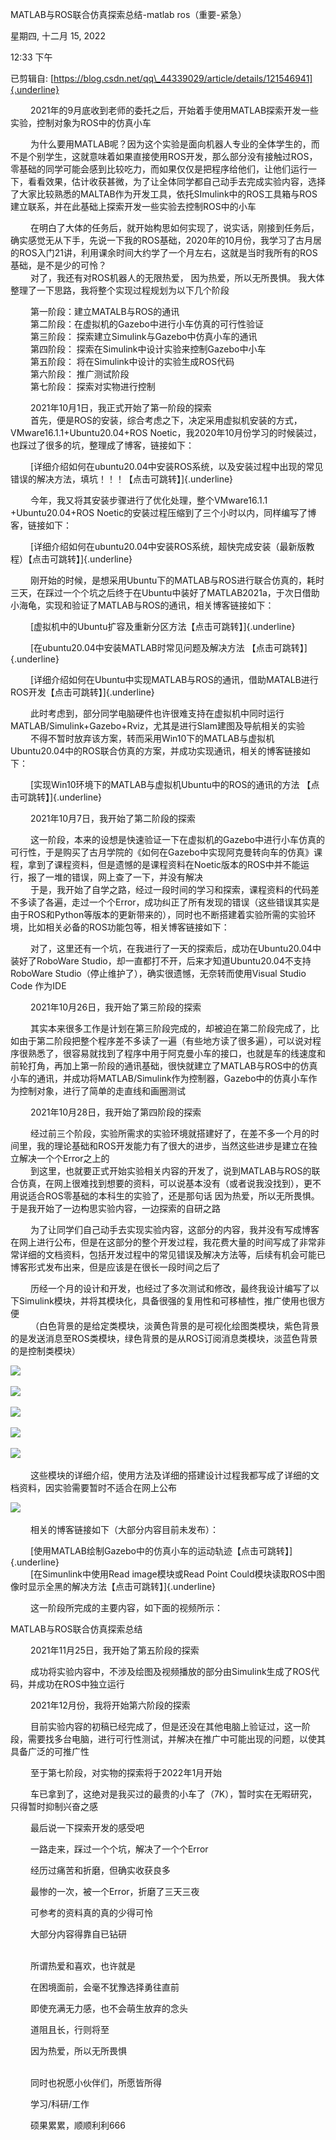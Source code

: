 MATLAB与ROS联合仿真探索总结-matlab ros（重要-紧急）

星期四, 十二月 15, 2022

12:33 下午

已剪辑自: [https://blog.csdn.net/qq\_44339029/article/details/121546941]{.underline}

   2021年的9月底收到老师的委托之后，开始着手使用MATLAB探索开发一些实验，控制对象为ROS中的仿真小车

   为什么要用MATLAB呢？因为这个实验是面向机器人专业的全体学生的，而不是个别学生，这就意味着如果直接使用ROS开发，那么部分没有接触过ROS，零基础的同学可能会感到比较吃力，而如果仅仅是把程序给他们，让他们运行一下，看看效果，估计收获甚微，为了让全体同学都自己动手去完成实验内容，选择了大家比较熟悉的MALTAB作为开发工具，依托SImulink中的ROS工具箱与ROS建立联系，并在此基础上探索开发一些实验去控制ROS中的小车

   在明白了大体的任务后，就开始构思如何实现了，说实话，刚接到任务后，确实感觉无从下手，先说一下我的ROS基础，2020年的10月份，我学习了古月居的ROS入门21讲，利用课余时间大约学了一个月左右，这就是当时我所有的ROS基础，是不是少的可怜？\
   对了，我还有对ROS机器人的无限热爱， 因为热爱，所以无所畏惧。 我大体整理了一下思路，我将整个实现过程规划为以下几个阶段

   第一阶段：建立MATALB与ROS的通讯\
   第二阶段：在虚拟机的Gazebo中进行小车仿真的可行性验证\
   第三阶段： 探索建立Simulink与Gazebo中仿真小车的通讯\
   第四阶段： 探索在Simulink中设计实验来控制Gazebo中小车\
   第五阶段： 将在Simulink中设计的实验生成ROS代码\
   第六阶段： 推广测试阶段\
   第七阶段： 探索对实物进行控制

   2021年10月1日，我正式开始了第一阶段的探索\
   首先，便是ROS的安装，综合考虑之下，决定采用虚拟机安装的方式，VMware16.1.1+Ubuntu20.04+ROS Noetic，我2020年10月份学习的时候装过，也踩过了很多的坑，整理成了博客，链接如下：

   [详细介绍如何在ubuntu20.04中安装ROS系统，以及安装过程中出现的常见错误的解决方法，填坑！！！【点击可跳转】]{.underline}

   今年，我又将其安装步骤进行了优化处理，整个VMware16.1.1 +Ubuntu20.04+ROS Noetic的安装过程压缩到了三个小时以内，同样编写了博客，链接如下：

   [详细介绍如何在ubuntu20.04中安装ROS系统，超快完成安装（最新版教程）【点击可跳转】]{.underline}

   刚开始的时候，是想采用Ubuntu下的MATLAB与ROS进行联合仿真的，耗时三天，在踩过一个个坑之后终于在Ubuntu中装好了MATLAB2021a，于次日借助小海龟，实现和验证了MATLAB与ROS的通讯，相关博客链接如下：

   [虚拟机中的Ubuntu扩容及重新分区方法【点击可跳转】]{.underline}

   [在ubuntu20.04中安装MATLAB时常见问题及解决方法 【点击可跳转】]{.underline}

   [详细介绍如何在Ubuntu中实现MATLAB与ROS的通讯，借助MATALB进行ROS开发【点击可跳转】]{.underline}

   此时考虑到，部分同学电脑硬件也许很难支持在虚拟机中同时运行MATLAB/Simulink+Gazebo+Rviz，尤其是进行Slam建图及导航相关的实验\
   不得不暂时放弃该方案，转而采用Win10下的MATLAB与虚拟机Ubuntu20.04中的ROS联合仿真的方案，并成功实现通讯，相关的博客链接如下：

   [实现Win10环境下的MATLAB与虚拟机Ubuntu中的ROS的通讯的方法 【点击可跳转】]{.underline}

   2021年10月7日，我开始了第二阶段的探索

   这一阶段，本来的设想是快速验证一下在虚拟机的Gazebo中进行小车仿真的可行性，于是购买了古月学院的《如何在Gazebo中实现阿克曼转向车的仿真》课程，拿到了课程资料，但是遗憾的是课程资料在Noetic版本的ROS中并不能运行，报了一堆的错误，网上查了一下，并没有解决\
   于是，我开始了自学之路，经过一段时间的学习和探索，课程资料的代码差不多读了各遍，走过一个个Error，成功纠正了所有发现的错误（这些错误其实是由于ROS和Python等版本的更新带来的），同时也不断搭建着实验所需的实验环境，比如相关必备的ROS功能包等，相关博客链接如下：

   对了，这里还有一个坑，在我进行了一天的探索后，成功在Ubuntu20.04中装好了RoboWare Studio，却一直都打不开，后来才知道Ubuntu20.04不支持RoboWare Studio（停止维护了），确实很遗憾，无奈转而使用Visual Studio Code 作为IDE

   2021年10月26日，我开始了第三阶段的探索

   其实本来很多工作是计划在第三阶段完成的，却被迫在第二阶段完成了，比如由于第二阶段把整个程序差不多读了一遍（有些地方读了很多遍），可以说对程序很熟悉了，很容易就找到了程序中用于阿克曼小车的接口，也就是车的线速度和前轮打角，再加上第一阶段的通讯基础，很快就建立了MATLAB与ROS中的仿真小车的通讯，并成功将MATLAB/Simulink作为控制器，Gazebo中的仿真小车作为控制对象，进行了简单的走直线和画圈测试

   2021年10月28日，我开始了第四阶段的探索

   经过前三个阶段，实验所需求的实验环境就搭建好了，在差不多一个月的时间里，我的理论基础和ROS开发能力有了很大的进步，当然这些进步是建立在独立解决一个个Error之上的\
   到这里，也就要正式开始实验相关内容的开发了，说到MATLAB与ROS的联合仿真，在网上很难找到想要的资料，可以说基本没有（或者说我没找到），更不用说适合ROS零基础的本科生的实验了，还是那句话 因为热爱，所以无所畏惧。 于是我开始了一边构思实验内容，一边探索的自研之路

   为了让同学们自己动手去实现实验内容，这部分的内容，我并没有写成博客在网上进行公布，但是在这部分的整个开发过程，我花费大量的时间写成了非常非常详细的文档资料，包括开发过程中的常见错误及解决方法等，后续有机会可能已博客形式发布出来，但是应该是在很长一段时间之后了

   历经一个月的设计和开发，也经过了多次测试和修改，最终我设计编写了以下Simulink模块，并将其模块化，具备很强的复用性和可移植性，推广使用也很方便\
   （白色背景的是给定类模块，淡黄色背景的是可视化绘图类模块，紫色背景的是发送消息至ROS类模块，绿色背景的是从ROS订阅消息类模块，淡蓝色背景的是控制类模块）

![](..\..\..\assets\021_MATLAB与ROS联合仿真探索总结-matlab_ros（重要-紧急）_000.png)

![](..\..\..\assets\021_MATLAB与ROS联合仿真探索总结-matlab_ros（重要-紧急）_001.png)

![](..\..\..\assets\021_MATLAB与ROS联合仿真探索总结-matlab_ros（重要-紧急）_002.png)

![](..\..\..\assets\021_MATLAB与ROS联合仿真探索总结-matlab_ros（重要-紧急）_003.png)

![](..\..\..\assets\021_MATLAB与ROS联合仿真探索总结-matlab_ros（重要-紧急）_004.png)

   这些模块的详细介绍，使用方法及详细的搭建设计过程我都写成了详细的文档资料，因实验需要暂时不适合在网上公布

![](..\..\..\assets\021_MATLAB与ROS联合仿真探索总结-matlab_ros（重要-紧急）_005.png)

   相关的博客链接如下（大部分内容目前未发布）：

   [使用MATLAB绘制Gazebo中的仿真小车的运动轨迹【点击可跳转】]{.underline}\
   [在Simunlink中使用Read image模块或Read Point Could模块读取ROS中图像时显示全黑的解决方法【点击可跳转】]{.underline}

   这一阶段所完成的主要内容，如下面的视频所示：

MATLAB与ROS联合仿真探索总结

   2021年11月25日，我开始了第五阶段的探索

   成功将实验内容中，不涉及绘图及视频播放的部分由Simulink生成了ROS代码，并成功在ROS中独立运行

   2021年12月份，我将开始第六阶段的探索

   目前实验内容的初稿已经完成了，但是还没在其他电脑上验证过，这一阶段，需要找多台电脑，进行可行性测试，并解决在推广中可能出现的问题，以使其具备广泛的可推广性

   至于第七阶段，对实物的探索将于2022年1月开始

   车已拿到了，这绝对是我买过的最贵的小车了（7K），暂时实在无暇研究，只得暂时抑制兴奋之感

   最后说一下探索开发的感受吧

   一路走来，踩过一个个坑，解决了一个个Error

   经历过痛苦和折磨，但确实收获良多

   最惨的一次，被一个Error，折磨了三天三夜

   可参考的资料真的真的少得可怜

   大部分内容得靠自已钻研

  \
   所谓热爱和喜欢，也许就是

   在困境面前，会毫不犹豫选择勇往直前

   即使充满无力感，也不会萌生放弃的念头

   道阻且长，行则将至

   因为热爱，所以无所畏惧\
  

   同时也祝愿小伙伴们，所愿皆所得

   学习/科研/工作

   硕果累累，顺顺利利666
